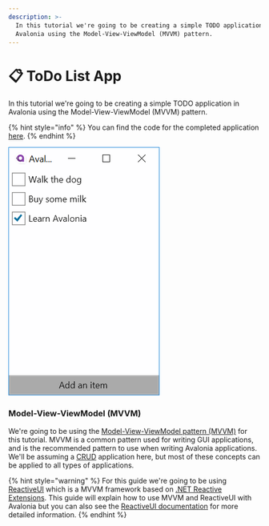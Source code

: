 ```yaml
---
description: >-
  In this tutorial we're going to be creating a simple TODO application in
  Avalonia using the Model-View-ViewModel (MVVM) pattern.
---
```


# 📋 ToDo List App

In this tutorial we're going to be creating a simple TODO application in Avalonia using the Model-View-ViewModel \(MVVM\) pattern.

{% hint style="info" %}
You can find the code for the completed application [here](https://github.com/grokys/todo-tutorial).
{% endhint %}

![The finished application](../../.gitbook/assets/image%20%2814%29.png)

### Model-View-ViewModel \(MVVM\) <a id="model-view-viewmodel-mvvm"></a>

 We're going to be using the [Model-View-ViewModel pattern \(MVVM\)](http://avaloniaui.net/docs/quickstart/mvvm) for this tutorial. MVVM is a common pattern used for writing GUI applications, and is the recommended pattern to use when writing Avalonia applications. We'll be assuming a [CRUD](https://en.wikipedia.org/wiki/Create,_read,_update_and_delete) application here, but most of these concepts can be applied to all types of applications.

{% hint style="warning" %}
 For this guide we're going to be using [ReactiveUI](https://reactiveui.net/) which is a MVVM framework based on [.NET Reactive Extensions](http://reactivex.io/). This guide will explain how to use MVVM and ReactiveUI with Avalonia but you can also see the [ReactiveUI documentation](https://reactiveui.net/docs/) for more detailed information.
{% endhint %}

